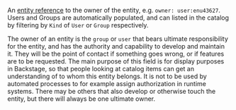 <!-- markdownlint-disable MD041 -->

An [entity reference](https://backstage.io/docs/features/software-catalog/references#string-references) to the owner of the entity, e.g. `owner: user:enu43627`. Users and Groups are automatically populated, and can listed in the catalog by filtering by `Kind` of `User` or `Group` respectively.

The owner of an entity is the `group` or `user` that bears ultimate responsibility for the entity, and has the authority and capability to develop and maintain it. They will be the point of contact if something goes wrong, or if features are to be requested. The main purpose of this field is for display purposes in Backstage, so that people looking at catalog items can get an understanding of to whom this entity belongs. It is not to be used by automated processes to for example assign authorization in runtime systems. There may be others that also develop or otherwise touch the entity, but there will always be one ultimate owner.
